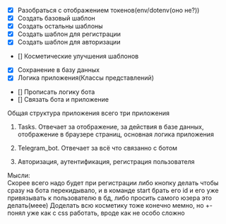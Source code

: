 - [x] Разобраться с отображением токенов(env/dotenv(оно не?))
- [x] Создать базовый  шаблон
- [x] Создать остальны шаблоны 
- [x] Создать шаблон для регистрации
- [x] Создать шаблон для авторизации
- [] Косметические улучшения шаблонов
- [x] Сохранение в базу данных
- [x] Логика приложения(Классы представлений) 
- [] Прописать логику бота
- [] Связать бота и приложение

Общая структура приложения 
всего три приложения
1. Tasks. Отвечает за отображение, за действия в базе данных, отображение в браузере страниц, основная логика приложения

2. Telegram_bot. Отвечает за всё что связанно с ботом

3. Авторизация, аутентификация, регистрация пользователя 

Мысли: \
Скорее всего надо будет при регистрации либо кнопку делать чтобы сразу на бота перекидывало, и в команде start брать его id и его уже привязывать к пользователю в бд, либо просить самого юзера это делать(меее)
Доделать всю косметику тоже конечно мемно, но +- понял уже как с css работать, вроде как не особо сложно